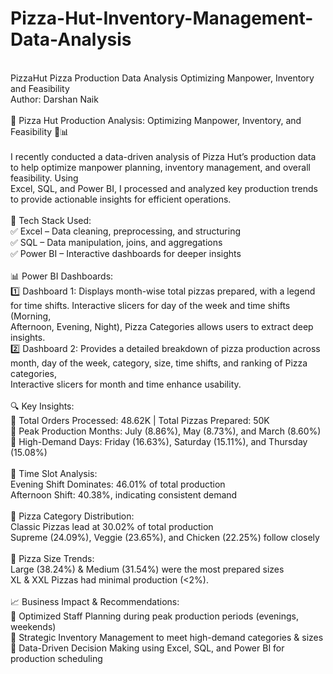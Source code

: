 # Pizza-Hut-Inventory-Management-Data-Analysis
<br>
PizzaHut Pizza Production Data Analysis Optimizing Manpower, Inventory and Feasibility
<br>
Author: Darshan Naik
<br>
<br>
🚀 Pizza Hut Production Analysis: Optimizing Manpower, Inventory, and Feasibility 🍕📊
<br>
<br>
I recently conducted a data-driven analysis of Pizza Hut’s production data to help optimize manpower planning, inventory management, and overall feasibility. Using 
<br>
Excel, SQL, and Power BI, I processed and analyzed key production trends to provide actionable insights for efficient operations.
<br>
<br>
🔧 Tech Stack Used:
<br>
 ✅ Excel – Data cleaning, preprocessing, and structuring
 <br>
 ✅ SQL – Data manipulation, joins, and aggregations
 <br>
 ✅ Power BI – Interactive dashboards for deeper insights
<br>
<br>
📊 Power BI Dashboards:
<br>
1️⃣ Dashboard 1: Displays month-wise total pizzas prepared, with a legend for time shifts. Interactive slicers for day of the week and time shifts (Morning, 
<br>
Afternoon, Evening, Night), Pizza Categories allows users to extract deep insights.
<br>
2️⃣ Dashboard 2: Provides a detailed breakdown of pizza production across month, day of the week, category, size, time shifts, and ranking of Pizza categories, 
<br>
Interactive slicers for month and time enhance usability.
<br>
<br>
🔍 Key Insights:
<br>
 📌 Total Orders Processed: 48.62K | Total Pizzas Prepared: 50K
 <br>
 📌 Peak Production Months: July (8.86%), May (8.73%), and March (8.60%)
 <br>
 📌 High-Demand Days: Friday (16.63%), Saturday (15.11%), and Thursday (15.08%)
 <br>
 <br>
 📌 Time Slot Analysis:
 <br>
 Evening Shift Dominates: 46.01% of total production
 <br>
 Afternoon Shift: 40.38%, indicating consistent demand
 <br>
 <br>
 📌 Pizza Category Distribution:
 <br>
 Classic Pizzas lead at 30.02% of total production
 <br>
 Supreme (24.09%), Veggie (23.65%), and Chicken (22.25%) follow closely
 <br>
 <br>
 📌 Pizza Size Trends:
 <br>
 Large (38.24%) & Medium (31.54%) were the most prepared sizes
 <br>
 XL & XXL Pizzas had minimal production (<2%).
 <br>
<br>
📈 Business Impact & Recommendations:
   <br>
 🔹 Optimized Staff Planning during peak production periods (evenings, weekends)
   <br>
 🔹 Strategic Inventory Management to meet high-demand categories & sizes
   <br>
 🔹 Data-Driven Decision Making using Excel, SQL, and Power BI for production scheduling



